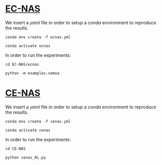# [EC-NAS](https://github.com/PedramBakh/EC-NAS-Bench)

We insert a *yaml* file in order to setup a *conda* environment to reproduce the results.

```
conda env create -f ecnas.yml
```

```
conda activate ecnas
```

In order to run the experiments:

```
cd EC-NAS/ecnas
```

```
python -m examples.semoa
```

# [CE-NAS](https://github.com/cake-lab/CE-NAS)

We insert a *yaml* file in order to setup a *conda* environment to reproduce the results.

```
conda env create -f cenas.yml
```

```
conda activate cenas
```

In order to run the experiments:

```
cd CE-NAS
```

```
python cenas_RL.py
```